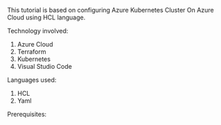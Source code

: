 This tutorial is based on configuring Azure Kubernetes Cluster On Azure Cloud using HCL language.

Technology involved:
1. Azure Cloud
2. Terraform
3. Kubernetes
4. Visual Studio Code

Languages used:
1. HCL
2. Yaml

Prerequisites:
